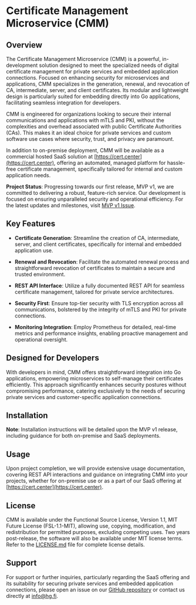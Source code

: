 # Certificate Management Microservice (CMM)

## Overview

The Certificate Management Microservice (CMM) is a powerful, in-development 
solution designed to meet the specialized needs of digital certificate 
management for private services and embedded application connections. Focused 
on enhancing security for microservices and applications, CMM specializes in 
the generation, renewal, and revocation of CA, intermediate, server, and client 
certificates. Its modular and lightweight design is particularly suited for 
embedding directly into Go applications, facilitating seamless integration for 
developers.

CMM is engineered for organizations looking to secure their internal 
communications and applications with mTLS and PKI, without the 
complexities and overhead associated with public Certificate Authorities (CAs). 
This makes it an ideal choice for private services and custom software use 
cases where security, trust, and privacy are paramount.

In addition to on-premise deployment, CMM will be available as a commercial 
hosted SaaS solution at [https://cert.center](https://cert.center), offering an 
automated, managed platform for hassle-free certificate management, 
specifically tailored for internal and custom application needs.

**Project Status**: Progressing towards our first release, MVP v1, we are 
committed to delivering a robust, feature-rich service. Our development is 
focused on ensuring unparalleled security and operational efficiency. For the 
latest updates and milestones, visit 
[MVP v1 Issue](https://github.com/hyperifyio/gocertcenter/issues/1).

## Key Features

- **Certificate Generation**: Streamline the creation of CA, intermediate, 
  server, and client certificates, specifically for internal and embedded 
  application use.

- **Renewal and Revocation**: Facilitate the automated renewal process and 
  straightforward revocation of certificates to maintain a secure and trusted 
  environment.

- **REST API Interface**: Utilize a fully documented REST API for seamless 
  certificate management, tailored for private service architectures.

- **Security First**: Ensure top-tier security with TLS encryption across all 
  communications, bolstered by the integrity of mTLS and PKI for private 
  connections.

- **Monitoring Integration**: Employ Prometheus for detailed, real-time metrics 
  and performance insights, enabling proactive management and operational 
  oversight.

## Designed for Developers

With developers in mind, CMM offers straightforward integration into Go 
applications, empowering microservices to self-manage their certificates 
efficiently. This approach significantly enhances security postures without 
compromising performance, catering exclusively to the needs of securing private 
services and customer-specific application connections.

## Installation

**Note**: Installation instructions will be detailed upon the MVP v1 release, 
including guidance for both on-premise and SaaS deployments.

## Usage

Upon project completion, we will provide extensive usage documentation, 
covering REST API interactions and guidance on integrating CMM into your 
projects, whether for on-premise use or as a part of our SaaS offering at 
[https://cert.center](https://cert.center).

## License

CMM is available under the Functional Source License, Version 1.1, MIT Future 
License (FSL-1.1-MIT), allowing use, copying, modification, and redistribution 
for permitted purposes, excluding competing uses. Two years post-release, the 
software will also be available under MIT license terms. Refer to the 
[LICENSE.md](LICENSE) file for complete license details.

## Support

For support or further inquiries, particularly regarding the SaaS offering and 
its suitability for securing private services and embedded application 
connections, please open an issue on our 
[GitHub repository](https://github.com/hyperifyio/gocertcenter/issues) or contact us 
directly at info@hg.fi.
